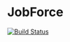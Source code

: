 # JobForce

[![Build Status](https://travis-ci.org/ahamdy88/JobForce.svg?branch=master)](https://travis-ci.org/ahamdy88/JobForce)
